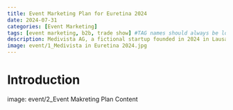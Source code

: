 ```yaml
---
title: Event Marketing Plan for Euretina 2024
date: 2024-07-31
categories: [Event Marketing]
tags: [event marketing, b2b, trade show] #TAG names should always be lowercase
description: Medivista AG, a fictional startup founded in 2024 in Lausanne, provides AI-powered medical image analysis and patient profile management services. As a B2B marketer, I would like to demonstrate my approach to plan for Medivista AG to join the trade show Euretina 2024 in Spain.
image: event/1_Medivista in Euretina 2024.jpg
---
```


# Introduction

image: event/2_Event Makreting Plan Content
